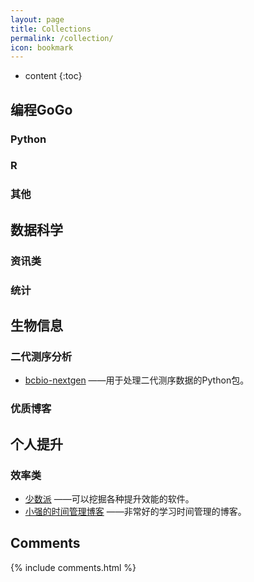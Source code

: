 ```yaml
---
layout: page
title: Collections
permalink: /collection/
icon: bookmark
---
```


* content
{:toc}

## 编程GoGo

### Python

### R

### 其他

## 数据科学

### 资讯类

### 统计

## 生物信息

### 二代测序分析
* [bcbio-nextgen](http://bcbio-nextgen.readthedocs.io/en/latest/index.html) ——用于处理二代测序数据的Python包。

### 优质博客


## 个人提升

### 效率类
* [少数派](http://sspai.com/) ——可以挖掘各种提升效能的软件。
* [小强的时间管理博客](http://www.gtdlife.com/) ——非常好的学习时间管理的博客。





## Comments

{% include comments.html %}
